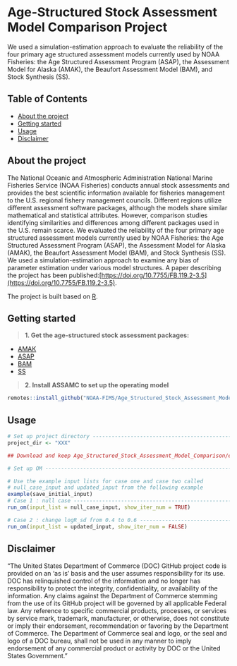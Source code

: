 # Age-Structured Stock Assessment Model Comparison Project

We used a simulation-estimation approach to evaluate the reliability of the four primary age structured assessment models currently used by NOAA Fisheries: the Age Structured Assessment Program (ASAP), the Assessment Model for Alaska (AMAK), the Beaufort Assessment Model (BAM), and Stock Synthesis (SS).

## Table of Contents

- [About the project](#About-the-project)
- [Getting started](#Getting-started)
- [Usage](#Usage)
- [Disclaimer](#Disclaimer)

## About the project

The National Oceanic and Atmospheric Administration National Marine Fisheries Service (NOAA Fisheries) conducts annual stock assessments and provides the best scientific information available for fisheries management to the U.S. regional fishery management councils. Different regions utilize different assessment software packages, although the models share similar mathematical and statistical attributes. However, comparison studies identifying similarities and differences among different packages used in the U.S. remain scarce. We evaluated the reliability of the four primary age structured assessment models currently used by NOAA Fisheries: the Age Structured Assessment Program (ASAP), the Assessment Model for Alaska (AMAK), the Beaufort Assessment Model (BAM), and Stock Synthesis (SS). We used a simulation-estimation approach to examine any bias of parameter estimation under various model structures. A paper describing the project has been published:[https://doi.org/10.7755/FB.119.2-3.5](https://doi.org/10.7755/FB.119.2-3.5).

The project is built based on [R](https://www.r-project.org/). 

## Getting started

>**1. Get the age-structured stock assessment packages:**

   - [AMAK](https://github.com/NMFS-toolbox/AMAK.git)
   - [ASAP](https://nmfs-fish-tools.github.io/ASAP/)
   - [BAM](https://repository.library.noaa.gov/view/noaa/4847)
   - [SS](https://vlab.ncep.noaa.gov/web/stock-synthesis/home)

>**2. Install ASSAMC to set up the operating model**

```r
remotes::install_github("NOAA-FIMS/Age_Structured_Stock_Assessment_Model_Comparison")
```

## Usage
```r
# Set up project directory ---------------------------------------------------------------
project_dir <- "XXX"

## Download and keep Age_Structured_Stock_Assessment_Model_Comparison/example/em_input/ folder in the project directory

# Set up OM ---------------------------------------------------------------

# Use the example input lists for case one and case two called
# null_case_input and updated_input from the following example
example(save_initial_input)
# Case 1 : null case ----------------------------------------------------------
run_om(input_list = null_case_input, show_iter_num = TRUE)

# Case 2 : change logR_sd from 0.4 to 0.6 -------------------------------------
run_om(input_list = updated_input, show_iter_num = FALSE)
```

## Disclaimer
“The United States Department of Commerce (DOC) GitHub project code is provided on an ‘as is’ basis and the user assumes responsibility for its use. DOC has relinquished control of the information and no longer has responsibility to protect the integrity, confidentiality, or availability of the information. Any claims against the Department of Commerce stemming from the use of its GitHub project will be governed by all applicable Federal law. Any reference to specific commercial products, processes, or services by service mark, trademark, manufacturer, or otherwise, does not constitute or imply their endorsement, recommendation or favoring by the Department of Commerce. The Department of Commerce seal and logo, or the seal and logo of a DOC bureau, shall not be used in any manner to imply endorsement of any commercial product or activity by DOC or the United States Government.”
